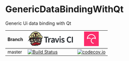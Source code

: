 # GenericDataBindingWithQt
Generic Ui data binding with Qt

Branch|[![Travis CI logo](TravisCI.png)](https://travis-ci.org)|[![Codecov logo](Codecov.png)](https://www.codecov.io)
---|---|---
master|[![Build Status](https://travis-ci.com/messi1/GenericDataBindingWithQt.svg?branch=master)](https://travis-ci.org/messi1/GenericDataBindingWithQt)|[![codecov.io](https://codecov.io/github/messi1/GenericDataBindingWithQt/coverage.svg?branch=master)](https://codecov.io/github/messi1/GenericDataBindingWithQt/branch/master)

